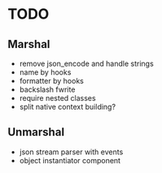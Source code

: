 # TODO

## Marshal
- remove json_encode and handle strings
- name by hooks
- formatter by hooks
- backslash fwrite
- require nested classes
- split native context building?

## Unmarshal
- json stream parser with events
- object instantiator component
